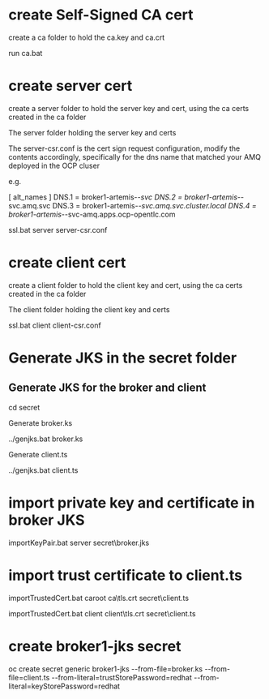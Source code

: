 
# create Self-Signed CA cert
create a ca folder to hold the ca.key and ca.crt

run ca.bat

# create server cert
create a server folder to hold the server key and cert, using the ca certs created in the ca folder

The server folder holding the server key and certs

The server-csr.conf is the cert sign request configuration, modify the contents accordingly, specifically for the dns name that matched your AMQ deployed in the OCP cluser

e.g.

[ alt_names ]
DNS.1 = broker1-artemis-*-svc
DNS.2 = broker1-artemis-*-svc.amq.svc
DNS.3 = broker1-artemis-*-svc.amq.svc.cluster.local
DNS.4 = broker1-artemis-*-svc-amq.apps.ocp-opentlc.com

ssl.bat server server-csr.conf


# create client cert
create a client folder to hold the client key and cert, using the ca certs created in the ca folder

The client folder holding the client key and certs

ssl.bat client client-csr.conf

# Generate JKS in the secret folder

## Generate JKS for the broker and client
cd secret

Generate broker.ks

../genjks.bat broker.ks

Generate client.ts

../genjks.bat client.ts

# import private key and certificate in broker JKS

importKeyPair.bat server secret\broker.jks

# import trust certificate to client.ts
importTrustedCert.bat caroot ca\tls.crt secret\client.ts

importTrustedCert.bat client client\tls.crt secret\client.ts


# create broker1-jks secret

oc create secret generic broker1-jks --from-file=broker.ks --from-file=client.ts --from-literal=trustStorePassword=redhat --from-literal=keyStorePassword=redhat